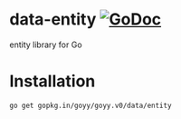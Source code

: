 # data-entity [![GoDoc](http://godoc.org/gopkg.in/goyy/goyy.v0?status.png)](http://godoc.org/gopkg.in/goyy/goyy.v0/data/entity)
entity library for Go

# Installation
`go get gopkg.in/goyy/goyy.v0/data/entity`
